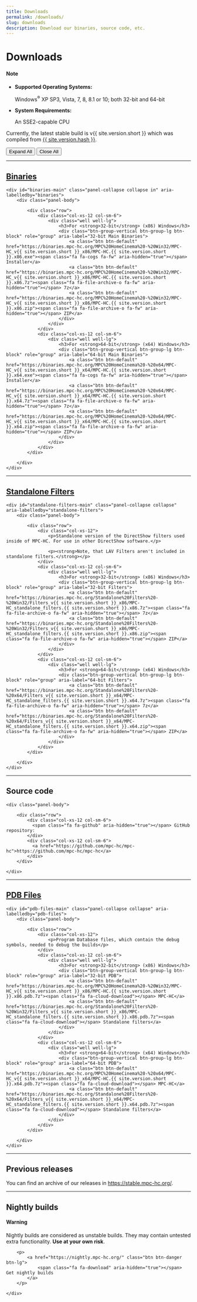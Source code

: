 ```yaml
---
title: Downloads
permalink: /downloads/
slug: downloads
description: Download our binaries, source code, etc.
---
```


<h1 id="downloads">Downloads</h1>

<div class="alert alert-info" role="alert">
    <h4><span class="fa fa-info-circle" aria-hidden="true"></span> Note</h4>
    <ul>
        <li>
            <strong>Supported Operating Systems:</strong>
            <p>Windows<sup>&reg;</sup> XP SP3, Vista, 7, 8, 8.1 or 10; both 32-bit and 64-bit</p>
        </li>
        <li>
            <strong>System Requirements:</strong>
            <p>An SSE2-capable CPU</p>
        </li>
   </ul>
</div>


<p class="downloads-version">
    Currently, the latest stable build is v{{ site.version.short }} which was compiled from <a href="https://github.com/mpc-hc/mpc-hc/commit/{{ site.version.hash }}">{{ site.version.hash }}</a>.
</p>



<div class="btn-group" role="group" aria-label="Toggle Buttons">
    <button type="button" class="btn btn-default expandAll">Expand All</button>
    <button type="button" class="btn btn-default closeAll">Close All</button>
</div>


<hr>


<div class="panel panel-primary">
    <div class="panel-heading">
        <h2 class="panel-title" id="binaries">
            <a class="toggleLink" role="button" data-toggle="collapse" href="#binaries-main" aria-expanded="true" aria-controls="binaries-main">
                <span class="fa fa-desktop" aria-hidden="true"></span> Binaries
            </a>
        </h2>
    </div>

    <div id="binaries-main" class="panel-collapse collapse in" aria-labelledby="binaries">
        <div class="panel-body">

            <div class="row">
                <div class="col-xs-12 col-sm-6">
                    <div class="well well-lg">
                        <h3>For <strong>32-bit</strong> (x86) Windows</h3>
                        <div class="btn-group-vertical btn-group-lg btn-block" role="group" aria-label="32-bit Main Binaries">
                            <a class="btn btn-default" href="https://binaries.mpc-hc.org/MPC%20HomeCinema%20-%20Win32/MPC-HC_v{{ site.version.short }}_x86/MPC-HC.{{ site.version.short }}.x86.exe"><span class="fa fa-cogs fa-fw" aria-hidden="true"></span> Installer</a>
                            <a class="btn btn-default" href="https://binaries.mpc-hc.org/MPC%20HomeCinema%20-%20Win32/MPC-HC_v{{ site.version.short }}_x86/MPC-HC.{{ site.version.short }}.x86.7z"><span class="fa fa-file-archive-o fa-fw" aria-hidden="true"></span> 7z</a>
                            <a class="btn btn-default" href="https://binaries.mpc-hc.org/MPC%20HomeCinema%20-%20Win32/MPC-HC_v{{ site.version.short }}_x86/MPC-HC.{{ site.version.short }}.x86.zip"><span class="fa fa-file-archive-o fa-fw" aria-hidden="true"></span> ZIP</a>
                        </div>
                    </div>
                </div>
                <div class="col-xs-12 col-sm-6">
                    <div class="well well-lg">
                        <h3>For <strong>64-bit</strong> (x64) Windows</h3>
                        <div class="btn-group-vertical btn-group-lg btn-block" role="group" aria-label="64-bit Main Binaries">
                            <a class="btn btn-default" href="https://binaries.mpc-hc.org/MPC%20HomeCinema%20-%20x64/MPC-HC_v{{ site.version.short }}_x64/MPC-HC.{{ site.version.short }}.x64.exe"><span class="fa fa-cogs fa-fw" aria-hidden="true"></span> Installer</a>
                            <a class="btn btn-default" href="https://binaries.mpc-hc.org/MPC%20HomeCinema%20-%20x64/MPC-HC_v{{ site.version.short }}_x64/MPC-HC.{{ site.version.short }}.x64.7z"><span class="fa fa-file-archive-o fa-fw" aria-hidden="true"></span> 7z</a>
                            <a class="btn btn-default" href="https://binaries.mpc-hc.org/MPC%20HomeCinema%20-%20x64/MPC-HC_v{{ site.version.short }}_x64/MPC-HC.{{ site.version.short }}.x64.zip"><span class="fa fa-file-archive-o fa-fw" aria-hidden="true"></span> ZIP</a>
                        </div>
                    </div>
                </div>
            </div>

        </div>
    </div>

</div>


<hr>


<div class="panel panel-default">
    <div class="panel-heading">
        <h2 class="panel-title" id="standalone-filters">
            <a class="collapsed toggleLink" role="button" data-toggle="collapse" href="#standalone-filters-main" aria-expanded="false" aria-controls="standalone-filters-main">
              Standalone Filters
            </a>
        </h2>
    </div>

    <div id="standalone-filters-main" class="panel-collapse collapse" aria-labelledby="standalone-filters">
        <div class="panel-body">

            <div class="row">
                <div class="col-xs-12">
                    <p>Standalone version of the DirectShow filters used inside of MPC-HC. For use in other DirectShow software.</p>

                    <p><strong>Note, that LAV Filters aren't included in standalone filters.</strong></p>
                </div>
                <div class="col-xs-12 col-sm-6">
                    <div class="well well-lg">
                        <h3>For <strong>32-bit</strong> (x86) Windows</h3>
                        <div class="btn-group-vertical btn-group-lg btn-block" role="group" aria-label="32-bit Filters">
                            <a class="btn btn-default" href="https://binaries.mpc-hc.org/Standalone%20Filters%20-%20Win32/Filters_v{{ site.version.short }}_x86/MPC-HC_standalone_filters.{{ site.version.short }}.x86.7z"><span class="fa fa-file-archive-o fa-fw" aria-hidden="true"></span> 7z</a>
                            <a class="btn btn-default" href="https://binaries.mpc-hc.org/Standalone%20Filters%20-%20Win32/Filters_v{{ site.version.short }}_x86/MPC-HC_standalone_filters.{{ site.version.short }}.x86.zip"><span class="fa fa-file-archive-o fa-fw" aria-hidden="true"></span> ZIP</a>
                        </div>
                    </div>
                </div>
                <div class="col-xs-12 col-sm-6">
                    <div class="well well-lg">
                        <h3>For <strong>64-bit</strong> (x64) Windows</h3>
                        <div class="btn-group-vertical btn-group-lg btn-block" role="group" aria-label="64-bit Filters">
                            <a class="btn btn-default" href="https://binaries.mpc-hc.org/Standalone%20Filters%20-%20x64/Filters_v{{ site.version.short }}_x64/MPC-HC_standalone_filters.{{ site.version.short }}.x64.7z"><span class="fa fa-file-archive-o fa-fw" aria-hidden="true"></span> 7z</a>
                            <a class="btn btn-default" href="https://binaries.mpc-hc.org/Standalone%20Filters%20-%20x64/Filters_v{{ site.version.short }}_x64/MPC-HC_standalone_filters.{{ site.version.short }}.x64.zip"><span class="fa fa-file-archive-o fa-fw" aria-hidden="true"></span> ZIP</a>
                        </div>
                    </div>
                </div>
            </div>

        </div>
    </div>

</div>


<hr>


<div class="panel panel-primary">
    <div class="panel-heading">
        <h2 class="panel-title" id="source-code">
            <span class="fa fa-code" aria-hidden="true"></span> Source code
        </h2>
    </div>

    <div class="panel-body">

        <div class="row">
            <div class="col-xs-12 col-sm-6">
              <span class="fa fa-github" aria-hidden="true"></span> GitHub repository:
            </div>
            <div class="col-xs-12 col-sm-6">
              <a href="https://github.com/mpc-hc/mpc-hc">https://github.com/mpc-hc/mpc-hc</a>
            </div>
        </div>

    </div>

</div>


<hr>


<div class="panel panel-default">
    <div class="panel-heading">
        <h2 class="panel-title" id="pdb-files">
            <a class="collapsed toggleLink" role="button" data-toggle="collapse" href="#pdb-files-main" aria-expanded="false" aria-controls="pdb-files-main">
            PDB Files
            </a>
        </h2>
    </div>

    <div id="pdb-files-main" class="panel-collapse collapse" aria-labelledby="pdb-files">
        <div class="panel-body">

            <div class="row">
                <div class="col-xs-12">
                    <p>Program Database files, which contain the debug symbols, needed to debug the builds</p>
                </div>
                <div class="col-xs-12 col-sm-6">
                    <div class="well well-lg">
                        <h3>For <strong>32-bit</strong> (x86) Windows</h3>
                        <div class="btn-group-vertical btn-group-lg btn-block" role="group" aria-label="32-bit PDB">
                            <a class="btn btn-default" href="https://binaries.mpc-hc.org/MPC%20HomeCinema%20-%20Win32/MPC-HC_v{{ site.version.short }}_x86/MPC-HC.{{ site.version.short }}.x86.pdb.7z"><span class="fa fa-cloud-download"></span> MPC-HC</a>
                            <a class="btn btn-default" href="https://binaries.mpc-hc.org/Standalone%20Filters%20-%20Win32/Filters_v{{ site.version.short }}_x86/MPC-HC_standalone_filters.{{ site.version.short }}.x86.pdb.7z"><span class="fa fa-cloud-download"></span> Standalone filters</a>
                        </div>
                    </div>
                </div>
                <div class="col-xs-12 col-sm-6">
                    <div class="well well-lg">
                        <h3>For <strong>64-bit</strong> (x64) Windows</h3>
                        <div class="btn-group-vertical btn-group-lg btn-block" role="group" aria-label="64-bit PDB">
                            <a class="btn btn-default" href="https://binaries.mpc-hc.org/MPC%20HomeCinema%20-%20x64/MPC-HC_v{{ site.version.short }}_x64/MPC-HC.{{ site.version.short }}.x64.pdb.7z"><span class="fa fa-cloud-download"></span> MPC-HC</a>
                            <a class="btn btn-default" href="https://binaries.mpc-hc.org/Standalone%20Filters%20-%20x64/Filters_v{{ site.version.short }}_x64/MPC-HC_standalone_filters.{{ site.version.short }}.x64.pdb.7z"><span class="fa fa-cloud-download"></span> Standalone filters</a>
                        </div>
                    </div>
                </div>
            </div>

        </div>
    </div>

</div>

<hr>


<h2 id="previous-releases">Previous releases</h2>

<p>You can find an archive of our releases in <a href="https://stable.mpc-hc.org/">https://stable.mpc-hc.org/</a>.</p>

<hr>


<h2 id="nightly-builds">Nightly builds</h2>

<div class="panel panel-danger">
    <div class="panel-heading">
        <h4 class="panel-title"><span class="fa fa-exclamation-circle" aria-hidden="true"></span> Warning</h4>
    </div>
    <div class="panel-body">
        <p>Nightly builds are considered as unstable builds. They may contain untested extra functionality.
        <strong>Use at your own risk</strong>.</p>

        <p>
            <a href="https://nightly.mpc-hc.org/" class="btn btn-danger btn-lg">
                <span class="fa fa-download" aria-hidden="true"></span> Get nightly builds
            </a>
        </p>

    </div>
</div>
